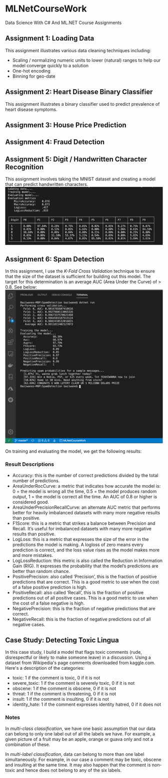 # MLNetCourseWork
Data Science With C# And ML.NET Course Assignments

## Assignment 1: Loading Data
This assignment illustrates various data cleaning techniques including:
* Scaling / normalizing numeric units to lower (natural) ranges to help our model converge quickly to a solution
* One-hot encoding 
* Binning for geo-date

## Assignment 2: Heart Disease Binary Classifier
This assignment illustrates a binary classifier used to predict prevalence of heart disease symptoms.

## Assignment 3: House Price Prediction

## Assignment 4: Fraud Detection

## Assignment 5: Digit / Handwritten Character Recognition
This assignment involves taking the MNIST dataset and creating a model that can predict handwritten characters. 
![](digit_recognition_results.png)

## Assignment 6: Spam Detection
In this assignment, I use the *K-Fold Cross Validation* technique to ensure that the size of the dataset is sufficient for building out this model. The target for this determination is an average AUC (Area Under the Curve) of > 0.8. See below:
![](spam_detection_results.png)

On training and evaluating the model, we get the following results:

### Result Descriptions
* Accuracy: this is the number of correct predictions divided by the total number of predictions.
* AreaUnderRocCurve: a metric that indicates how accurate the model is: 0 = the model is wrong all the time, 0.5 = the model produces random output, 1 = the model is correct all the time. An AUC of 0.8 or higher is considered good.
* AreaUnderPrecisionRecallCurve: an alternate AUC metric that performs better for heavily imbalanced datasets with many more negative results than positive.
* F1Score: this is a metric that strikes a balance between Precision and Recall. It’s useful for imbalanced datasets with many more negative results than positive.
* LogLoss: this is a metric that expresses the size of the error in the predictions the model is making. A logloss of zero means every prediction is correct, and the loss value rises as the model makes more and more mistakes.
* LogLossReduction: this metric is also called the Reduction in Information Gain (RIG). It expresses the probability that the model’s predictions are better than random chance.
* PositivePrecision: also called ‘Precision’, this is the fraction of positive predictions that are correct. This is a good metric to use when the cost of a false positive prediction is high.
* PositiveRecall: also called ‘Recall’, this is the fraction of positive predictions out of all positive cases. This is a good metric to use when the cost of a false negative is high.
* NegativePrecision: this is the fraction of negative predictions that are correct.
* NegativeRecall: this is the fraction of negative predictions out of all negative cases.

## Case Study: Detecting Toxic Lingua
In this case study, I build a model that flags toxic comments (rude, disrespectful or likely to make someone leave) in a discussion. Using a dataset from Wikipedia's page comments downloaded from kaggle.com. Here's a description of the categories:
* toxic: 1 if the comment is toxic, 0 if it is not
* severe_toxic: 1 if the comment is severely toxic, 0 if it is not
* obscene: 1 if the comment is obscene, 0 if it is not
* threat: 1 if the comment is threatening, 0 if it is not
* insult: 1 if the comment is insulting, 0 if it is not
* identity_hate: 1 if the comment expresses identity hatred, 0 if it does not

### Notes 
In *multi-class classification*, we have one basic assumption that our data can belong to only one label out of all the labels we have. For example, a given picture of a fruit may be an apple, orange or guava only and not a combination of these.

In *multi-label classification*, data can belong to more than one label simultaneously. For example, in our case a comment may be toxic, obscene and insulting at the same time. It may also happen that the comment is non-toxic and hence does not belong to any of the six labels.